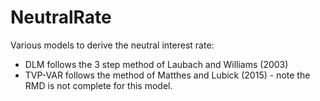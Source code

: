 # NeutralRate
Various models to derive the neutral interest rate:
* DLM follows the 3 step method of Laubach and Williams (2003)
* TVP-VAR follows the method of Matthes and Lubick (2015) - note the RMD is not complete for this model.
